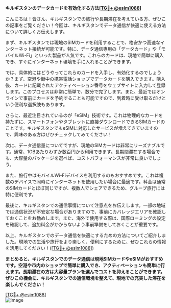 **キルギスタンのデータカードを有効化する方法[[TG💪+ @esim1088](https://t.me/s/esim1088)]**

こんにちは！皆さん、キルギスタンでの旅行や長期滞在を考えている方、ぜひこの記事をご覧ください！今回は、キルギスタンでデータ通信が快適に使える方法について詳しくお伝えします。

まず、キルギスタンでは現地のSIMカードを利用することで、格安かつ高速なインターネット接続が可能です。特に、データ通信専用の「データカード」や「モバイルWi-Fi」といった製品が人気です。これらのカードは、現地で簡単に購入でき、すぐにインターネット環境を手に入れることができます。

では、具体的にはどうやってこれらのカードを入手し、有効化するのでしょうか？まず、空港や街中の携帯電話ショップでデータカードを購入できます。購入後、カードに記載されたアクティベーション番号をウェブサイトに入力して登録します。このプロセスは非常に簡単で、数分で完了します。また、最近ではオンラインで事前にカードを予約することも可能ですので、到着時に受け取るだけという便利な選択肢もあります。

さらに、最近注目されているのが「eSIM」技術です。これは物理的なカードを持たずに、スマートフォンやタブレットに直接ダウンロードできるSIMカードのことです。キルギスタンでもeSIMに対応したサービスが増えてきていますので、興味のある方はぜひチェックしてみてください！

次に、データ通信量についてですが、現地のSIMカードは非常にリーズナブルです。通常、1GBあたりわずか数百円から利用できます。長期間滞在する場合でも、大容量のパッケージを選べば、コストパフォーマンスが非常に良いでしょう。

また、旅行中はモバイルWi-Fiデバイスを利用するのもおすすめです。これは複数のデバイスで同時にインターネットを使用したい場合に最適です。料金は通常のSIMカードとほぼ同じですが、複数人でシェアできるため、グループ旅行には特に便利です。

最後に、キルギスタンでの通信事情について注意点をお伝えします。一部の地域では通信状況が不安定な場合がありますので、事前にカバレッジエリアを確認しておくことをお勧めします。また、海外で使用する際は、国際ローミングの設定を確認して、追加料金がかからないよう事前準備をしておくことが重要です。

以上、キルギスタンでのデータ通信を快適にするための方法についてご紹介しました。現地での生活や旅行をより楽しく、便利にするために、ぜひこれらの情報を活用してください！([[TG💪+ @esim1088](https://t.me/s/esim1088)])

**まとめると、キルギスタンでのデータ通信は現地SIMカードやeSIMがおすすめです。空港や市内のショップで簡単に購入でき、アクティベーションも簡単に行えます。長期滞在の方は大容量プランを選んでコストを抑えることができます。ぜひこの機会に、キルギスタンでの通信環境を整えて、現地での充実した滞在を楽しんでください！**

[[TG💪+ @esim1088](https://t.me/s/esim1088)]  
![Image](https://i.postimg.cc/Y0z9fWf4/image.png)